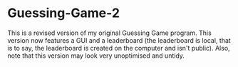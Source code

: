 # Guessing-Game-2
This is a revised version of my original Guessing Game program. This version now features a GUI and a leaderboard (the leaderboard is local, that is to say, the leaderboard is created on the computer and isn't public). Also, note that this version may look very unoptimised and untidy.
